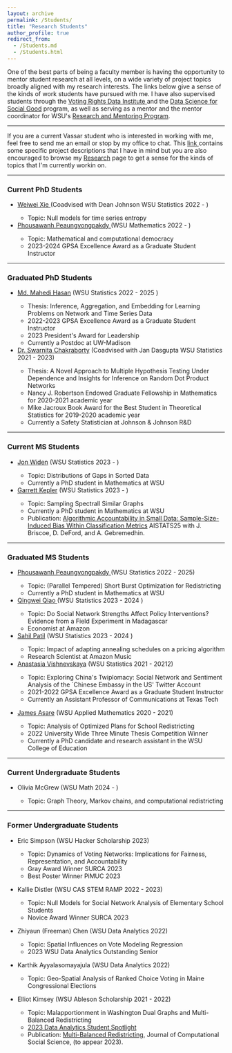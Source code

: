 ```yaml
---
layout: archive
permalink: /Students/
title: "Research Students"
author_profile: true
redirect_from: 
  - /Students.md
  - /Students.html
---
```


One of the best parts of being a faculty member is having the opportunity to mentor student research at all levels, on a wide variety of project topics broadly aligned with my research interests. The links below give a sense of the kinds of work students have pursued with me. I have also supervised students through the <a href ="https://sites.tufts.edu/vrdi/"> Voting Rights Data Institute </a> and the <a href = "https://uwescience.github.io/DSSG2021-redistricting-website/">Data Science for Social Good</a> program, as well as serving as a mentor and the mentor coordinator for WSU's <a href="https://provost.wsu.edu/stem-sss/stem-engagement/">Research and Mentoring Program</a>. 

<hr>

If you are a current Vassar student who is interested in working with me, feel free to send me an email or stop by my office to chat. This <a href="../files/Potential_Student_Projects.pdf"> link </a> contains some specific project descriptions that I have in mind but you are also encouraged to browse my <a href="../Research"> Research</a> page to get a sense for the kinds of topics that I'm currently workin on. 


<hr>
<h3> Current PhD Students </h3>
<ul>

<li> <a href="https://www.math.wsu.edu/students/wxie/"> Weiwei Xie </a> (Coadvised with Dean Johnson WSU Statistics 2022 - )
</li>
<ul> 
<li>Topic: Null models for time series entropy </li>
</ul>

<!--
<li> <a href="https://www.math.wsu.edu/students/pgambill/"> Patrick Gambill </a> (WSU Mathematics 2022 - )
</li>
<ul> 
<li>Topic: Clustering metrics for multiplex networks </li>
</ul>
-->
<li> <a href="https://www.math.wsu.edu/students/ppeaungvongpakdy/"> Phousawanh Peaungvongpakdy </a> (WSU Mathematics 2022 - )
</li>
<ul> 
<li>Topic: Mathematical and computational democracy </li>
<li> 2023-2024 GPSA Excellence Award as a Graduate Student Instructor </li>
  </ul>

<!--
<li>  <a href="https://www.math.wsu.edu/students/gkepler/"> Garrett Kepler</a> (WSU Mathematics 2023 - )
</li>
<ul> 
<li>Topic: Spectral Distributions of Network Null Models</li>
</ul>
-->

</ul>

<hr>
<h3> Graduated  PhD Students </h3>
<ul>
  <li> <a href="https://www.math.wsu.edu/students/mhasan/"> Md. Mahedi Hasan</a> (WSU Statistics 2022 - 2025 )
</li>
<ul> 
<li> Thesis: Inference, Aggregation, and Embedding for Learning Problems on Network and Time Series Data </li>
<li> 2022-2023 GPSA Excellence Award as a Graduate Student Instructor </li>
<li> 2023 President's Award for Leadership </li>
  <li> Currently a Postdoc at UW-Madison</li>
</ul>

<li> <a href="https://www.math.wsu.edu/students/schakraborty/"> Dr. Swarnita Chakraborty</a> (Coadvised with Jan Dasgupta WSU Statistics 2021 - 2023)
</li>
<ul> 
<li>Thesis: A Novel Approach to Multiple Hypothesis Testing Under Dependence and Insights for Inference on Random Dot Product Networks</li>
<li>    Nancy J. Robertson Endowed Graduate Fellowship in Mathematics for 2020-2021 academic year</li>
 <li>   Mike Jacroux Book Award for the Best Student in Theoretical Statistics for 2019-2020 academic year</li>
<li> Currently a Safety Statistician at Johnson & Johnson R&D </li>
</ul>

</ul>
<hr>
<h3> Current MS Students </h3>
<ul>
<li> <a href="https://www.math.wsu.edu/students/jwiden/"> Jon Widen</a> (WSU Statistics 2023 - )
</li>
<ul> 
<li>Topic: Distributions of Gaps in Sorted Data </li>
<li> Currently a PhD student in Mathematics at WSU </li>
</ul>
<li> <a href="https://www.math.wsu.edu/students/gkepler/"> Garrett Kepler</a> (WSU Statistics 2023 - )
</li>
<ul> 
<li>Topic: Sampling Spectrall Similar Graphs </li>
<li> Currently a PhD student in Mathematics at WSU </li>
  <li> Publication: <a href="https://arxiv.org/abs/2505.03992">Algorithmic Accountability in Small Data: Sample-Size-Induced Bias Within Classification Metrics</a> AISTATS25 with J. Briscoe, D. DeFord, and A. Gebremedhin.</li>
</ul>

</ul>

<hr>
<h3> Graduated MS Students </h3>
<ul>
  <li> <a href="https://www.math.wsu.edu/students/ppeaungvongpakdy/"> Phousawanh Peaungvongpakdy </a> (WSU Statistics 2022 - 2025)
</li>
<ul> 
<li>Topic: (Parallel Tempered) Short Burst Optimization for Redistricting</li>
<li> Currently a PhD student in Mathematics at WSU </li>

</ul>

 <li> <a href="https://www.math.wsu.edu/students/qqiao">Qingwei Qiao </a> (WSU Statistics 2023 - 2024 )
</li>
 <ul> 
<li>Topic: Do Social Network Strengths Affect Policy Interventions? Evidence from a Field
Experiment in Madagascar </li>
<li> Economist at Amazon </li>
</ul>
<li>  <a href="https://cahnrs.wsu.edu/people-directory/people/wsu-profile/sahil.patil/">
Sahil Patil</a> (WSU Statistics 2023 - 2024 )
</li>
<ul> 
<li>Topic: Impact of adapting annealing schedules on a pricing algorithm</li>
<li> Research Scientist at Amazon Music</li>
</ul>

<li> <a href="https://www.depts.ttu.edu/comc/faculty/faculty/avishnevskaya.php"> Anastasia Vishnevskaya</a> (WSU Statistics 2021 - 20212)
</li>
<ul> 
<li>Topic:  Exploring China's Twiplomacy: Social Network and Sentiment Analysis of the `Chinese Embassy in the US' Twitter Account </li>
<li> 2021-2022 GPSA Excellence Award as a Graduate Student Instructor </li>
<li> Currently an Assistant Professor of Communications at Texas Tech </li>
</ul>
</ul>
<ul>
<li> <a href="https://education.wsu.edu/james-asare/"> James Asare</a> (WSU Applied Mathematics 2020 - 2021)
</li>
<ul> 
<li>Topic:  Analysis of Optimized Plans for School Redistricting </li>
<li> 2022 University Wide Three Minute Thesis Competition Winner  </li>
<li> Currently a PhD candidate and research assistant in the WSU College of Education </li>
</ul>

</ul>

<hr>
<h3> Current Undergraduate Students </h3>

<ul> 
<li>Olivia McGrew (WSU Math 2024 - )</li>
<ul> 
<li>Topic: Graph Theory, Markov chains, and computational redistricting</li>
</ul>

</ul>
<hr>
<h3> Former Undergraduate Students </h3>




<ul>
<li> Eric Simpson (WSU Hacker Scholarship 2023)
</li>
<ul> 
<li>Topic: Dynamics of Voting Networks: Implications for Fairness, Representation, and Accountability </li>
<li>Gray Award Winner SURCA 2023</li>
<li>Best Poster Winner PiMUC 2023</li>
</ul>
</ul>

<ul>
<li> Kallie Distler (WSU CAS STEM RAMP 2022 - 2023)
</li>
<ul> 
<li>Topic: Null Models for Social Network Analysis of Elementary School Students </li>
<li>Novice Award Winner SURCA 2023</li>
</ul>

</ul>


<ul>
<li>  Zhiyaun (Freeman) Chen (WSU Data Analytics 2022)
</li>
<ul> 
<li>Topic:  Spatial Influences on Vote Modeling Regression</li>
<li> 2023 WSU Data Analytics Outstanding Senior</li>
</ul>
</ul>


<ul>
<li>  Karthik Ayyalasomayajula (WSU Data Analytics 2022)
</li>
<ul> 
<li>Topic:  Geo-Spatial Analysis of Ranked Choice Voting in Maine Congressional Elections</li>
</ul>

</ul>

<ul>
<li>  Elliot Kimsey (WSU Ableson Scholarship 2021 - 2022)
</li>
<ul> 
<li>Topic: Malapportionment in Washington Dual Graphs and Multi-Balanced Redistricting </li>
<li> <a href="https://data-analytics.wsu.edu/student-spotlights/">2023 Data Analytics Student Spotlight</a> </li>
<li> Publication: <a href="https://link.springer.com/article/10.1007/s42001-023-00217-8">Multi-Balanced Redistricting</a>, Journal of Computational Social Science, (to appear 2023). </li>
</ul>
</ul>
